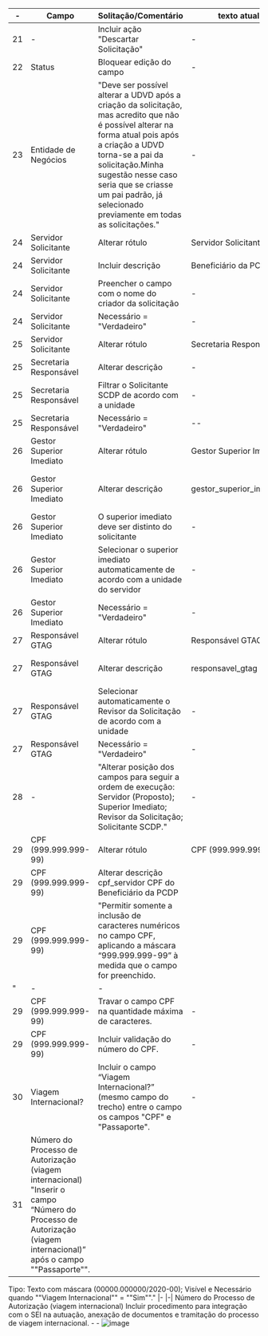  
 |-| Campo | Solitação/Comentário                 | texto atual| Alterar para |
 |-|-|--------------------------------------|------------|--------------|
 |21|-| Incluir ação "Descartar Solicitação" | - |	- |
 |22|Status|Bloquear edição do campo | - | - |
 |23|Entidade de Negócios|"Deve ser possível alterar a UDVD após a criação da solicitação, mas acredito que não é possível alterar na forma atual pois após a criação a UDVD   torna-se a pai da solicitação.Minha sugestão nesse caso seria que se criasse um pai padrão, já selecionado previamente em todas as solicitações." |-|-|
 |24|Servidor Solicitante|Alterar rótulo|Servidor Solicitante|Servidor (Proposto)|
 |24|Servidor Solicitante|Incluir descrição|Beneficiário da PCDP|-|
 |24|Servidor Solicitante|Preencher o campo com o nome do criador da solicitação|-|-|
 |24|Servidor Solicitante|Necessário = "Verdadeiro"|-|-|
 |25|Servidor Solicitante|Alterar rótulo|Secretaria Responsável| Solicitante SCDP|
 |25|Secretaria Responsável|Alterar descrição|-|-|
 |25|Secretaria Responsável|Filtrar o Solicitante SCDP de acordo com a unidade|-|-|
 |25|Secretaria Responsável|Necessário = "Verdadeiro"|--|-|
 |26|Gestor Superior Imediato|	Alterar rótulo|	Gestor Superior Imediato|	Superior Imediato|
 |26|Gestor Superior Imediato|	Alterar descrição|	gestor_superior_imediato|	Superior imediato do beneficiário da PCDP.|
 |26|Gestor Superior Imediato|	O superior imediato deve ser distinto do solicitante|	-|	-|
 |26|Gestor Superior Imediato|	Selecionar o superior imediato automaticamente de acordo com a unidade do servidor|	-|	-|
 |26|Gestor Superior Imediato|	Necessário = "Verdadeiro"	|-|	-|
 |27|Responsável GTAG|	Alterar rótulo|	Responsável GTAG|	Revisor da Solicitação|
 |27|Responsável GTAG|	Alterar descrição|	responsavel_gtag	|Revisor das informações cadastradas.|
 |27|Responsável GTAG|	Selecionar automaticamente o Revisor da Solicitação de acordo com a unidade|	-|	-|
 |27|Responsável GTAG|	Necessário = "Verdadeiro"|	-|	-|
 |28| -	|"Alterar posição dos campos para seguir a ordem de execução: Servidor (Proposto); Superior Imediato; Revisor da Solicitação; Solicitante SCDP."|	-|	-|
 |29|CPF (999.999.999-99)	|Alterar rótulo|	CPF (999.999.999-99)	|CPF|
 |29|CPF (999.999.999-99)	|Alterar descrição	cpf_servidor	CPF do Beneficiário da PCDP
 |29|CPF (999.999.999-99)	|"Permitir somente a inclusão de caracteres numéricos no campo CPF, aplicando a máscara “999.999.999-99” à medida que o campo for preenchido. 
 "|	-|-|
 |29|CPF (999.999.999-99)	|Travar o campo CPF na quantidade máxima de caracteres.|	-|	-|
 |29|CPF (999.999.999-99)	|Incluir validação do número do CPF.|	-	|-|
 |30| Viagem Internacional?|	Incluir o campo “Viagem Internacional?” (mesmo campo do trecho)  entre o campo os campos "CPF" e "Passaporte".|	-	|-|
 |31|Número do Processo de Autorização (viagem internacional)	"Inserir o campo “Número do Processo de Autorização (viagem internacional)” após o campo ""Passaporte"".
Tipo: Texto com máscara (00000.000000/2020-00);
Visível e Necessário quando ""Viagem Internacional"" = ""Sim""."	|-	|-|
Número do Processo de Autorização (viagem internacional)	Incluir procedimento para integração com o SEI na autuação, anexação de documentos e tramitação do processo de viagem internacional.	-	-
![image](https://user-images.githubusercontent.com/101873549/199009022-8c0a03b0-9ee2-4266-a0c8-d961460a0e19.png)

 


